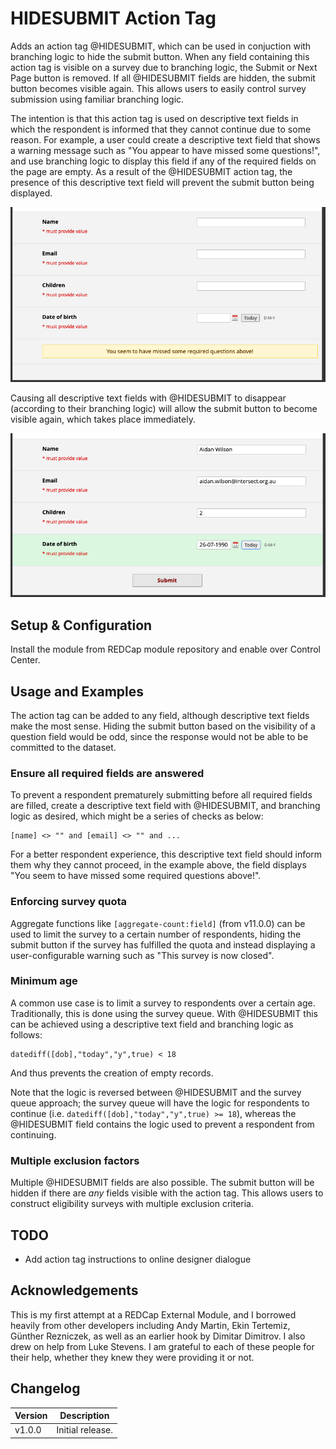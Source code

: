 # HIDESUBMIT Action Tag

Adds an action tag @HIDESUBMIT, which can be used in conjuction with branching logic to hide the submit button. When any field containing this action tag is visible on a survey due to branching logic, the Submit or Next Page button is removed. If all @HIDESUBMIT fields are hidden, the submit button becomes visible again. This allows users to easily control survey submission using familiar branching logic.

The intention is that this action tag is used on descriptive text fields in which the respondent is informed that they cannot continue due to some reason. For example, a user could create a descriptive text field that shows a warning message such as "You appear to have missed some questions!", and use branching logic to display this field if any of the required fields on the page are empty. As a result of the @HIDESUBMIT action tag, the presence of this descriptive text field will prevent the submit button being displayed.

![alt text](img/hidesubmit_readme_1.png)

Causing all descriptive text fields with @HIDESUBMIT to disappear (according to their branching logic) will allow the submit button to become visible again, which takes place immediately.

![alt text](img/hidesubmit_readme_2.png)

## Setup & Configuration

Install the module from REDCap module repository and enable over Control Center.

## Usage and Examples

The action tag can be added to any field, although descriptive text fields make the most sense. Hiding the submit button based on the visibility of a question field would be odd, since the response would not be able to be committed to the dataset.

### Ensure all required fields are answered

To prevent a respondent prematurely submitting before all required fields are filled, create a descriptive text field with @HIDESUBMIT, and branching logic as desired, which might be a series of checks as below:

```
[name] <> "" and [email] <> "" and ...
```

For a better respondent experience, this descriptive text field should inform them why they cannot proceed, in the example above, the field displays "You seem to have missed some required questions above!".

### Enforcing survey quota

Aggregate functions like `[aggregate-count:field]` (from v11.0.0) can be used to limit the survey to a certain number of respondents, hiding the submit button if the survey has fulfilled the quota and instead displaying a user-configurable warning such as "This survey is now closed".

### Minimum age

A common use case is to limit a survey to respondents over a certain age. Traditionally, this is done using the survey queue. With @HIDESUBMIT this can be achieved using a descriptive text field and branching logic as follows:

```
datediff([dob],"today","y",true) < 18
```
And thus prevents the creation of empty records.

Note that the logic is reversed between @HIDESUBMIT and the survey queue approach; the survey queue will have the logic for respondents to continue (i.e. `datediff([dob],"today","y",true) >= 18`), whereas the @HIDESUBMIT field contains the logic used to prevent a respondent from continuing.

### Multiple exclusion factors

Multiple @HIDESUBMIT fields are also possible. The submit button will be hidden if there are _any_ fields visible with the action tag. This allows users to construct eligibility surveys with multiple exclusion criteria.

## TODO

- Add action tag instructions to online designer dialogue

## Acknowledgements

This is my first attempt at a REDCap External Module, and I borrowed heavily from other developers including Andy Martin, Ekin Tertemiz, Günther Rezniczek, as well as an earlier hook by Dimitar Dimitrov. I also drew on help from Luke Stevens. I am grateful to each of these people for their help, whether they knew they were providing it or not.

## Changelog

Version | Description
------- | --------------------
v1.0.0  | Initial release.
